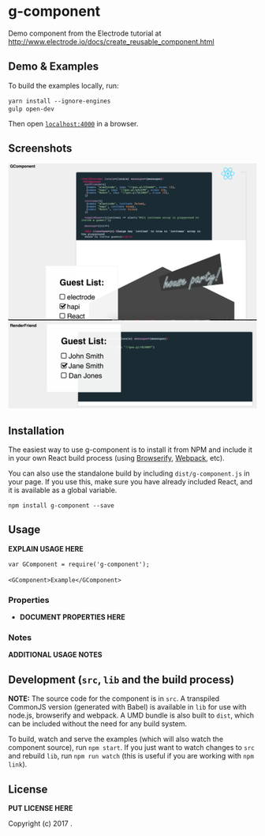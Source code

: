 # g-component

Demo component from the Electrode tutorial at http://www.electrode.io/docs/create_reusable_component.html

## Demo & Examples

To build the examples locally, run:

```
yarn install --ignore-engines
gulp open-dev
```

Then open [`localhost:4000`](http://localhost:4000) in a browser.

## Screenshots

![g-component](g-component.png)
![render-friend](render-friend.png)


## Installation

The easiest way to use g-component is to install it from NPM and include it in your own React build process (using [Browserify](http://browserify.org), [Webpack](http://webpack.github.io/), etc).

You can also use the standalone build by including `dist/g-component.js` in your page. If you use this, make sure you have already included React, and it is available as a global variable.

```
npm install g-component --save
```


## Usage

__EXPLAIN USAGE HERE__

```
var GComponent = require('g-component');

<GComponent>Example</GComponent>
```

### Properties

* __DOCUMENT PROPERTIES HERE__

### Notes

__ADDITIONAL USAGE NOTES__


## Development (`src`, `lib` and the build process)

**NOTE:** The source code for the component is in `src`. A transpiled CommonJS version (generated with Babel) is available in `lib` for use with node.js, browserify and webpack. A UMD bundle is also built to `dist`, which can be included without the need for any build system.

To build, watch and serve the examples (which will also watch the component source), run `npm start`. If you just want to watch changes to `src` and rebuild `lib`, run `npm run watch` (this is useful if you are working with `npm link`).

## License

__PUT LICENSE HERE__

Copyright (c) 2017 .
